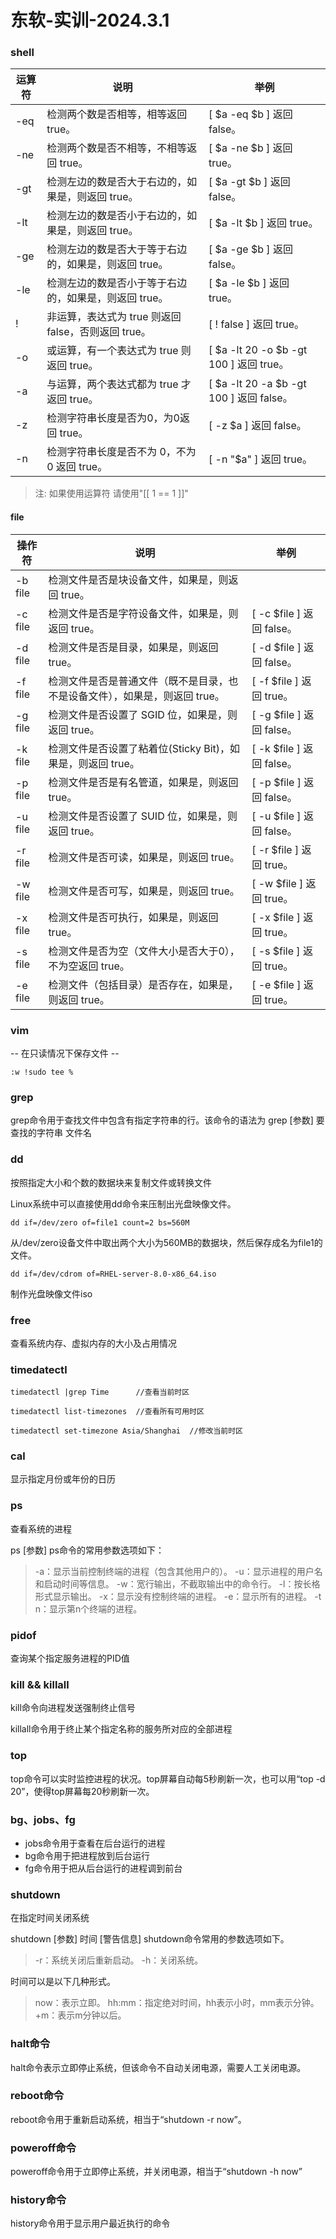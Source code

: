# 东软-实训-2024.3.1

### shell 
 | 运算符	 | 说明	 | 举例 | 
 |  ----  |  ----  |  ----  | 
 | -eq	 | 检测两个数是否相等，相等返回 true。	 | [ $a -eq $b ] 返回 false。 | 
 | -ne	 | 检测两个数是否不相等，不相等返回 true。	 | [ $a -ne $b ] 返回 true。 | 
 | -gt	 | 检测左边的数是否大于右边的，如果是，则返回 true。	 | [ $a -gt $b ] 返回 false。 | 
 | -lt	 | 检测左边的数是否小于右边的，如果是，则返回 true。	 | [ $a -lt $b ] 返回 true。 | 
 | -ge	 | 检测左边的数是否大于等于右边的，如果是，则返回 true。	 | [ $a -ge $b ] 返回 false。 | 
 | -le	 | 检测左边的数是否小于等于右边的，如果是，则返回 true。	 | [ $a -le $b ] 返回 true。 | 
 | !	 | 非运算，表达式为 true 则返回 false，否则返回 true。	 | [ ! false ] 返回 true。 |
 | -o	 | 或运算，有一个表达式为 true 则返回 true。	 | [ $a -lt 20 -o $b -gt 100 ] 返回 true。 |
 | -a	 | 与运算，两个表达式都为 true 才返回 true。	 | [ $a -lt 20 -a $b -gt 100 ] 返回 false。 |
 | -z	 | 检测字符串长度是否为0，为0返回 true。	 | [ -z $a ] 返回 false。 |
 | -n	 | 检测字符串长度是否不为 0，不为 0 返回 true。	 | [ -n "$a" ] 返回 true。 |

> 注: 
>   如果使用运算符 请使用"[[ 1 == 1 ]]"

#### file
 | 操作符	 |说明	 |举例 |
 | ---- | ---- | ---- |
 | -b file	 | 检测文件是否是块设备文件，如果是，则返回 true。	 |  | [ -b $file ] 返回 false。 |
 | -c file	 | 检测文件是否是字符设备文件，如果是，则返回 true。	 | [ -c $file ] 返回 false。 |
 | -d file	 | 检测文件是否是目录，如果是，则返回 true。	 | [ -d $file ] 返回 false。 |
 | -f file	 | 检测文件是否是普通文件（既不是目录，也不是设备文件），如果是，则返回 true。	 | [ -f $file ] 返回 true。 |
 | -g file	 | 检测文件是否设置了 SGID 位，如果是，则返回 true。	 | [ -g $file ] 返回 false。 |
 | -k file	 | 检测文件是否设置了粘着位(Sticky Bit)，如果是，则返回 true。	 | [ -k $file ] 返回 false。 |
 | -p file	 | 检测文件是否是有名管道，如果是，则返回 true。	 | [ -p $file ] 返回 false。 |
 | -u file	 | 检测文件是否设置了 SUID 位，如果是，则返回 true。	 | [ -u $file ] 返回 false。 |
 | -r file	 | 检测文件是否可读，如果是，则返回 true。	 | [ -r $file ] 返回 true。 |
 | -w file	 | 检测文件是否可写，如果是，则返回 true。	 | [ -w $file ] 返回 true。 |
 | -x file	 | 检测文件是否可执行，如果是，则返回 true。	 | [ -x $file ] 返回 true。 |
 | -s file	 | 检测文件是否为空（文件大小是否大于0），不为空返回 true。	 | [ -s $file ] 返回 true。 |
 | -e file	 | 检测文件（包括目录）是否存在，如果是，则返回 true。	 | [ -e $file ] 返回 true。 |

### vim

 --  在只读情况下保存文件 --

``` :w !sudo tee % ```


### grep

grep命令用于查找文件中包含有指定字符串的行。该命令的语法为
grep  \[参数\]   要查找的字符串   文件名

### dd

按照指定大小和个数的数据块来复制文件或转换文件

Linux系统中可以直接使用dd命令来压制出光盘映像文件。

``` dd if=/dev/zero of=file1 count=2 bs=560M ```

从/dev/zero设备文件中取出两个大小为560MB的数据块，然后保存成名为file1的文件。

``` dd if=/dev/cdrom of=RHEL-server-8.0-x86_64.iso ```

制作光盘映像文件iso

### free

查看系统内存、虚拟内存的大小及占用情况


### timedatectl

``` timedatectl |grep Time     	//查看当前时区 ```

``` timedatectl list-timezones	//查看所有可用时区 ```

``` timedatectl set-timezone Asia/Shanghai	//修改当前时区 ```


### cal 

显示指定月份或年份的日历

### ps

查看系统的进程

ps  \[参数\]
ps命令的常用参数选项如下：
> -a：显示当前控制终端的进程（包含其他用户的）。
> -u：显示进程的用户名和启动时间等信息。
> -w：宽行输出，不截取输出中的命令行。
> -l：按长格形式显示输出。
> -x：显示没有控制终端的进程。
> -e：显示所有的进程。
> -t n：显示第n个终端的进程。


### pidof

查询某个指定服务进程的PID值

### kill && killall

kill命令向进程发送强制终止信号

killall命令用于终止某个指定名称的服务所对应的全部进程

### top

top命令可以实时监控进程的状况。top屏幕自动每5秒刷新一次，也可以用“top -d 20”，使得top屏幕每20秒刷新一次。

### bg、jobs、fg

* jobs命令用于查看在后台运行的进程
* bg命令用于把进程放到后台运行
* fg命令用于把从后台运行的进程调到前台



### shutdown

在指定时间关闭系统

shutdown  \[参数\]  时间  \[警告信息\]
shutdown命令常用的参数选项如下。
> -r：系统关闭后重新启动。
> -h：关闭系统。

时间可以是以下几种形式。
> now：表示立即。
> hh:mm：指定绝对时间，hh表示小时，mm表示分钟。
> +m：表示m分钟以后。

### halt命令

halt命令表示立即停止系统，但该命令不自动关闭电源，需要人工关闭电源。

### reboot命令

reboot命令用于重新启动系统，相当于“shutdown  -r  now”。

### poweroff命令

poweroff命令用于立即停止系统，并关闭电源，相当于“shutdown -h now”


### history命令

history命令用于显示用户最近执行的命令





